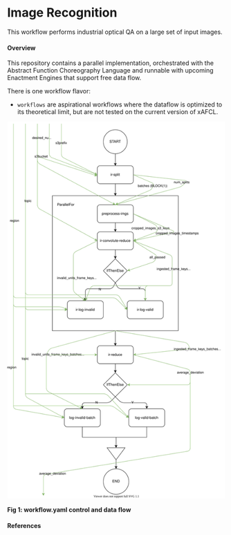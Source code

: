 # Image Recognition

This workflow performs industrial optical QA on a large set of input images.

#### Overview

This repository contains a parallel implementation, orchestrated with the Abstract Function Choreography Language and runnable with upcoming Enactment Engines that support free data flow.

There is one workflow flavor:
* `workflows` are aspirational workflows where the dataflow is optimized to its theoretical limit, but are not tested on the current version of xAFCL.

![workflow-slim diagram](./diagrams/workflow.svg)

**Fig 1: workflow.yaml control and data flow**

#### References